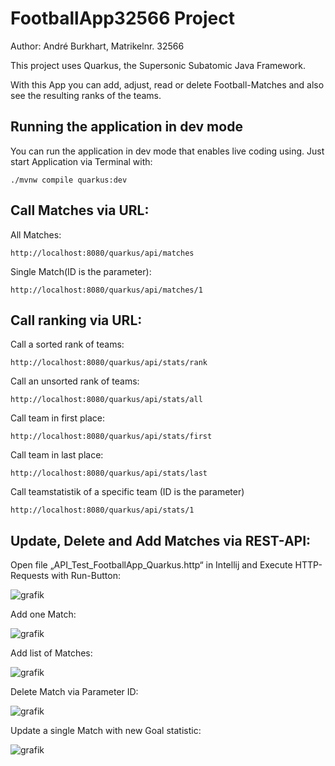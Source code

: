 # FootballApp32566 Project
Author: André Burkhart, Matrikelnr. 32566

This project uses Quarkus, the Supersonic Subatomic Java Framework.

With this App you can add, adjust, read or delete Football-Matches and also see the resulting ranks of the teams.


## Running the application in dev mode

You can run the application in dev mode that enables live coding using. Just start Application via Terminal with:

```shell script
./mvnw compile quarkus:dev
```

## Call Matches via URL:

All Matches:
```shell script
http://localhost:8080/quarkus/api/matches
```

Single Match(ID is the parameter):
```shell script
http://localhost:8080/quarkus/api/matches/1
```
## Call ranking via URL:

Call a sorted rank of teams:
```shell script
http://localhost:8080/quarkus/api/stats/rank
```

Call an unsorted rank of teams:
```shell script
http://localhost:8080/quarkus/api/stats/all
```

Call team in first place:
```shell script
http://localhost:8080/quarkus/api/stats/first
```

Call team in last place:
```shell script
http://localhost:8080/quarkus/api/stats/last
```

Call teamstatistik of a specific team (ID is the parameter)
```shell script
http://localhost:8080/quarkus/api/stats/1
```

## Update, Delete and Add Matches via REST-API:

Open file „API_Test_FootballApp_Quarkus.http“ in Intellij and Execute HTTP-Requests with Run-Button:

![grafik](https://user-images.githubusercontent.com/98780769/189171471-28b44e88-fa77-4159-9efe-c5fdd37d8ace.png)

Add one Match:

![grafik](https://user-images.githubusercontent.com/98780769/189171635-8057aa03-2ee4-4166-b5d9-5ec040be56b8.png)

Add list of Matches:

![grafik](https://user-images.githubusercontent.com/98780769/189171677-be223aaa-d01e-49d4-ac6a-b5219c9c5fd7.png)

Delete Match via Parameter ID:

![grafik](https://user-images.githubusercontent.com/98780769/189171730-1de37701-f5fd-4c07-b461-6f061c87cfa5.png)

Update a single Match with new Goal statistic:

![grafik](https://user-images.githubusercontent.com/98780769/189171801-c213f789-90d9-4513-a616-f7ac2b1d6df0.png)
